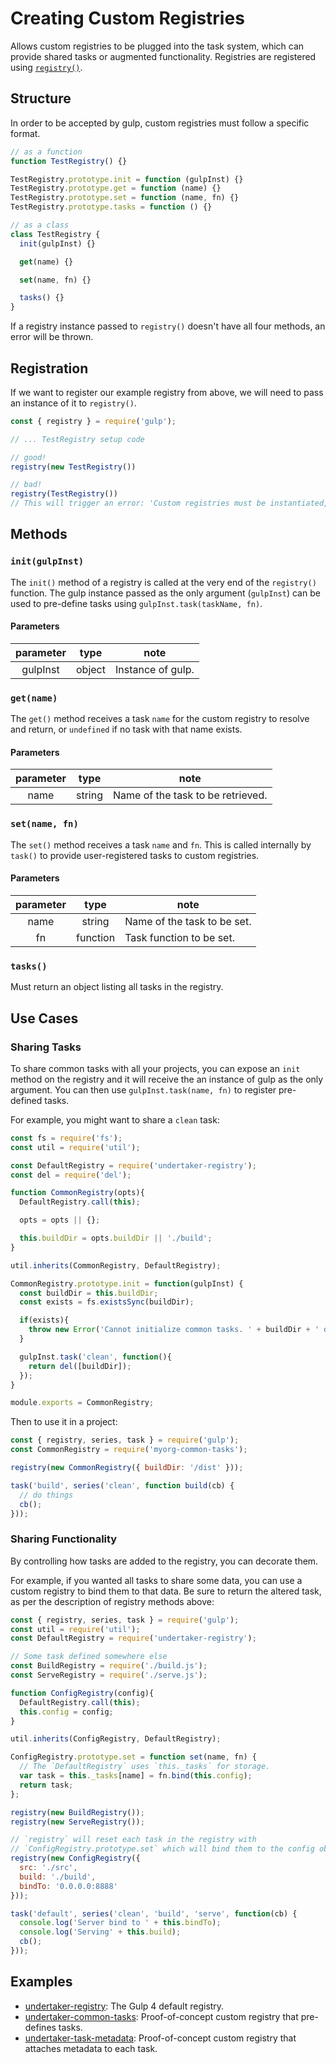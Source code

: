 <!-- front-matter
id: creating-custom-registries
title: Creating Custom Registries
hide_title: true
sidebar_label: Creating Custom Registries
-->

# Creating Custom Registries

Allows custom registries to be plugged into the task system, which can provide shared tasks or augmented functionality. Registries are registered using [`registry()`][registry-api-docs].

## Structure

In order to be accepted by gulp, custom registries must follow a specific format.

```js
// as a function
function TestRegistry() {}

TestRegistry.prototype.init = function (gulpInst) {}
TestRegistry.prototype.get = function (name) {}
TestRegistry.prototype.set = function (name, fn) {}
TestRegistry.prototype.tasks = function () {}

// as a class
class TestRegistry {
  init(gulpInst) {}

  get(name) {}

  set(name, fn) {}

  tasks() {}
}
```

If a registry instance passed to `registry()` doesn't have all four methods, an error will be thrown.

## Registration

If we want to register our example registry from above, we will need to pass an instance of it to `registry()`.

```js
const { registry } = require('gulp');

// ... TestRegistry setup code

// good!
registry(new TestRegistry())

// bad!
registry(TestRegistry())
// This will trigger an error: 'Custom registries must be instantiated, but it looks like you passed a constructor'
```

## Methods

### `init(gulpInst)`

The `init()` method of a registry is called at the very end of the `registry()` function. The gulp instance passed as the only argument (`gulpInst`) can be used to pre-define tasks using
`gulpInst.task(taskName, fn)`.

#### Parameters

| parameter | type | note |
|:---------:|:----:|------|
| gulpInst | object | Instance of gulp. |

### `get(name)`

The `get()` method receives a task `name` for the custom registry to resolve and return, or `undefined` if no task with that name exists.

#### Parameters

| parameter | type | note |
|:---------:|:----:|------|
| name | string | Name of the task to be retrieved. |

### `set(name, fn)`

The `set()` method receives a task `name` and `fn`. This is called internally by `task()` to provide user-registered tasks to custom registries.

#### Parameters

| parameter | type | note |
|:---------:|:----:|------|
| name | string | Name of the task to be set. |
| fn | function | Task function to be set. |

### `tasks()`

Must return an object listing all tasks in the registry.

## Use Cases

### Sharing Tasks

To share common tasks with all your projects, you can expose an `init` method on the registry and it will receive the an instance of gulp as the only argument. You can then use `gulpInst.task(name, fn)` to register pre-defined tasks.

For example, you might want to share a `clean` task:

```js
const fs = require('fs');
const util = require('util');

const DefaultRegistry = require('undertaker-registry');
const del = require('del');

function CommonRegistry(opts){
  DefaultRegistry.call(this);

  opts = opts || {};

  this.buildDir = opts.buildDir || './build';
}

util.inherits(CommonRegistry, DefaultRegistry);

CommonRegistry.prototype.init = function(gulpInst) {
  const buildDir = this.buildDir;
  const exists = fs.existsSync(buildDir);

  if(exists){
    throw new Error('Cannot initialize common tasks. ' + buildDir + ' directory exists.');
  }

  gulpInst.task('clean', function(){
    return del([buildDir]);
  });
}

module.exports = CommonRegistry;
```

Then to use it in a project:

```js
const { registry, series, task } = require('gulp');
const CommonRegistry = require('myorg-common-tasks');

registry(new CommonRegistry({ buildDir: '/dist' }));

task('build', series('clean', function build(cb) {
  // do things
  cb();
}));
```

### Sharing Functionality

By controlling how tasks are added to the registry, you can decorate them.

For example, if you wanted all tasks to share some data, you can use a custom registry to bind them to that data. Be sure to return the altered task, as per the description of registry methods above:

```js
const { registry, series, task } = require('gulp');
const util = require('util');
const DefaultRegistry = require('undertaker-registry');

// Some task defined somewhere else
const BuildRegistry = require('./build.js');
const ServeRegistry = require('./serve.js');

function ConfigRegistry(config){
  DefaultRegistry.call(this);
  this.config = config;
}

util.inherits(ConfigRegistry, DefaultRegistry);

ConfigRegistry.prototype.set = function set(name, fn) {
  // The `DefaultRegistry` uses `this._tasks` for storage.
  var task = this._tasks[name] = fn.bind(this.config);
  return task;
};

registry(new BuildRegistry());
registry(new ServeRegistry());

// `registry` will reset each task in the registry with
// `ConfigRegistry.prototype.set` which will bind them to the config object.
registry(new ConfigRegistry({
  src: './src',
  build: './build',
  bindTo: '0.0.0.0:8888'
}));

task('default', series('clean', 'build', 'serve', function(cb) {
  console.log('Server bind to ' + this.bindTo);
  console.log('Serving' + this.build);
  cb();
}));
```

## Examples

* [undertaker-registry][undertaker-registry-example]: The Gulp 4 default registry.
* [undertaker-common-tasks][undertaker-common-tasks-example]: Proof-of-concept custom registry that pre-defines tasks.
* [undertaker-task-metadata][undertaker-task-metadata-example]: Proof-of-concept custom registry that attaches metadata to each task.

[registry-api-docs]: ../api/registry.md
[undertaker-registry-example]: https://github.com/gulpjs/undertaker-registry
[undertaker-common-tasks-example]: https://github.com/gulpjs/undertaker-common-tasks
[undertaker-task-metadata-example]: https://github.com/gulpjs/undertaker-task-metadata
